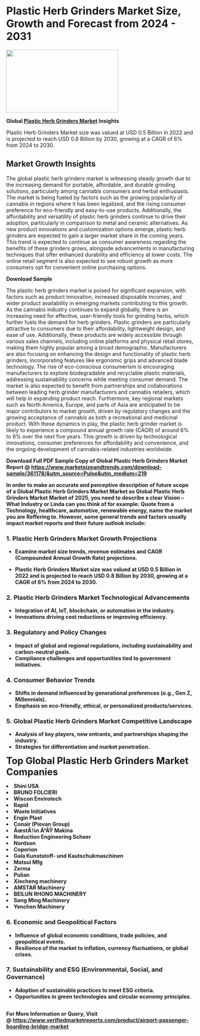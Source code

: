 <H1>Plastic Herb Grinders Market Size, Growth and Forecast from 2024 - 2031</H1><img class="aligncenter size-medium wp-image-584254" src="https://thirdeyenews.in/wp-content/uploads/2024/09/Global-Market-Research-300x168.jpeg" alt="" width="300" height="168" /><p><strong>Global&nbsp;<a href="https://www.marketsizeandtrends.com/download-sample/361178/&amp;utm_source=Pulse&amp;utm_medium=219">Plastic Herb Grinders Market</a> Insights</strong></p><p>Plastic Herb Grinders Market size was valued at USD 0.5 Billion in 2022 and is projected to reach USD 0.8 Billion by 2030, growing at a CAGR of 6% from 2024 to 2030.</p><p><h2>Market Growth Insights</h2> <p>The global plastic herb grinders market is witnessing steady growth due to the increasing demand for portable, affordable, and durable grinding solutions, particularly among cannabis consumers and herbal enthusiasts. The market is being fueled by factors such as the growing popularity of cannabis in regions where it has been legalized, and the rising consumer preference for eco-friendly and easy-to-use products. Additionally, the affordability and versatility of plastic herb grinders continue to drive their adoption, particularly in comparison to metal and ceramic alternatives. As new product innovations and customization options emerge, plastic herb grinders are expected to gain a larger market share in the coming years. This trend is expected to continue as consumer awareness regarding the benefits of these grinders grows, alongside advancements in manufacturing techniques that offer enhanced durability and efficiency at lower costs. The online retail segment is also expected to see robust growth as more consumers opt for convenient online purchasing options.</p> <p><strong>Download Sample</strong></p> <p>The plastic herb grinders market is poised for significant expansion, with factors such as product innovation, increased disposable incomes, and wider product availability in emerging markets contributing to this growth. As the cannabis industry continues to expand globally, there is an increasing need for effective, user-friendly tools for grinding herbs, which further fuels the demand for herb grinders. Plastic grinders are particularly attractive to consumers due to their affordability, lightweight design, and ease of use. Additionally, these products are widely accessible through various sales channels, including online platforms and physical retail stores, making them highly popular among a broad demographic. Manufacturers are also focusing on enhancing the design and functionality of plastic herb grinders, incorporating features like ergonomic grips and advanced blade technology. The rise of eco-conscious consumerism is encouraging manufacturers to explore biodegradable and recyclable plastic materials, addressing sustainability concerns while meeting consumer demand. The market is also expected to benefit from partnerships and collaborations between leading herb grinder manufacturers and cannabis retailers, which will help in expanding product reach. Furthermore, key regional markets such as North America, Europe, and parts of Asia are anticipated to be major contributors to market growth, driven by regulatory changes and the growing acceptance of cannabis as both a recreational and medicinal product. With these dynamics in play, the plastic herb grinder market is likely to experience a compound annual growth rate (CAGR) of around 6% to 8% over the next five years. This growth is driven by technological innovations, consumer preferences for affordability and convenience, and the ongoing development of cannabis-related industries worldwide.</p> <p><strong></p><p><span class=""><strong>Download Full PDF Sample Copy of Global Plastic Herb Grinders Market Report</strong> @ <a href="https://www.marketsizeandtrends.com/download-sample/361178/&amp;utm_source=Pulse&amp;utm_medium=219" target="_blank">https://www.marketsizeandtrends.com/download-sample/361178/&amp;utm_source=Pulse&amp;utm_medium=219</a></span></p><p>In order to make an accurate and perceptive description of future scope of a Global&nbsp;Plastic Herb Grinders Market Market as Global&nbsp;Plastic Herb Grinders Market Market of 2025, you need to describe a clear Vision &ndash; What Industry or Linda can you think of for example: Quote from a Technology, healthcare, automotive, renewable energy, name the market you are Reffering to. However, some general trends and factors usually impact market reports and their future outlook include:</p><h3>1.&nbsp;<strong>Plastic Herb Grinders Market Growth Projections</strong></h3><ul><li>Examine market size trends, revenue estimates and CAGR (Compounded Annual Growth Rate) projections.</li><li><p>Plastic Herb Grinders Market size was valued at USD 0.5 Billion in 2022 and is projected to reach USD 0.8 Billion by 2030, growing at a CAGR of 6% from 2024 to 2030.</p></li></ul><h3>2.&nbsp;<strong>Plastic Herb Grinders Market Technological Advancements</strong></h3><ul><li>Integration of AI, IoT, blockchain, or automation in the industry.</li><li>Innovations driving cost reductions or improving efficiency.</li></ul><h3>3.&nbsp;<strong>Regulatory and Policy Changes</strong></h3><ul><li>Impact of global and regional regulations, including sustainability and carbon-neutral goals.</li><li>Compliance challenges and opportunities tied to government initiatives.</li></ul><h3>4.&nbsp;<strong>Consumer Behavior Trends</strong></h3><ul><li>Shifts in demand influenced by generational preferences (e.g., Gen Z, Millennials).</li><li>Emphasis on eco-friendly, ethical, or personalized products/services.</li></ul><h3>5.&nbsp;<strong>Global Plastic Herb Grinders Market Competitive Landscape</strong></h3><ul><li>Analysis of key players, new entrants, and partnerships shaping the industry.</li><li>Strategies for differentiation and market penetration.</li></ul><p data-pm-slice="1 1 []"><span style="color: inherit; font-family: inherit; font-size: 25px;">Top Global Plastic Herb Grinders Market Companies</span></p><div class="" data-test-id=""><p><li>Shini USA</li><li> BRUNO FOLCIERI</li><li> Wiscon Envirotech</li><li> Rapid</li><li> Waste Initiatives</li><li> Engin Plast</li><li> Conair (Piovan Group)</li><li> ÃœstÃ¼n Ä°ÅŸ Makina</li><li> Reduction Engineering Scheer</li><li> Nordson</li><li> Coperion</li><li> Gala Kunststoff- und Kautschukmaschinen</li><li> Matsui Mfg</li><li> Zerma</li><li> Pulian</li><li> Xiecheng machinery</li><li> AMSTAR Machinery</li><li> BEILUN RHONG MACHINERY</li><li> Song Ming Machinery</li><li> Yenchen Machinery</li></p></div><h3>6.&nbsp;<strong>Economic and Geopolitical Factors</strong></h3><ul><li>Influence of global economic conditions, trade policies, and geopolitical events.</li><li>Resilience of the market to inflation, currency fluctuations, or global crises.</li></ul><h3>7.&nbsp;<strong>Sustainability and ESG (Environmental, Social, and Governance)</strong></h3><ul><li>Adoption of sustainable practices to meet ESG criteria.</li><li>Opportunities in green technologies and circular economy principles.</li></ul><h2><strong style="font-size: 14px;">For More Information or Query, Visit @&nbsp;</strong><a style="background-color: #ffffff; font-size: 14px;" href="https://www.marketsizeandtrends.com/report/plastic-herb-grinders-market/" target="_blank">https://www.verifiedmarketreports.com/product/airport-passenger-boarding-bridge-market</a></h2>

